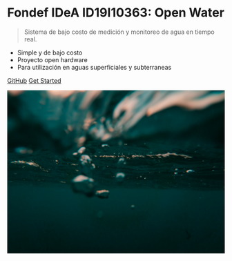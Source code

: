 <!-- _coverpage.md -->

# Fondef IDeA ID19I10363: Open Water

> Sistema de bajo costo de medición y monitoreo de agua en tiempo real.

- Simple y de bajo costo
- Proyecto open hardware
- Para utilización en aguas superficiales y subterraneas

[GitHub](https://github.com/docsifyjs/docsify/)
[Get Started](#docsify)

<!-- background image -->

![](images/cover_background_1.jpg)
